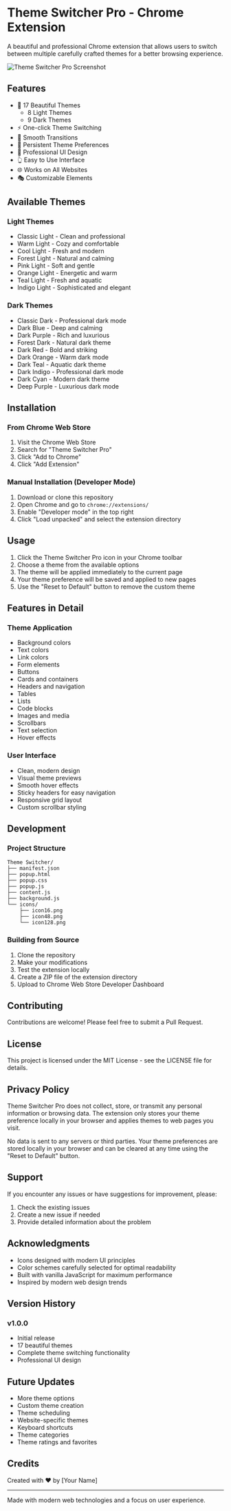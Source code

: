 # Theme Switcher Pro - Chrome Extension

A beautiful and professional Chrome extension that allows users to switch between multiple carefully crafted themes for a better browsing experience.

![Theme Switcher Pro Screenshot](image.png)

## Features

- 🎨 17 Beautiful Themes
  - 8 Light Themes
  - 9 Dark Themes
- ⚡ One-click Theme Switching
- 🔄 Smooth Transitions
- 💾 Persistent Theme Preferences
- 🎯 Professional UI Design
- 👆 Easy to Use Interface
- 🌐 Works on All Websites
- 🎭 Customizable Elements

## Available Themes

### Light Themes
- Classic Light - Clean and professional
- Warm Light - Cozy and comfortable
- Cool Light - Fresh and modern
- Forest Light - Natural and calming
- Pink Light - Soft and gentle
- Orange Light - Energetic and warm
- Teal Light - Fresh and aquatic
- Indigo Light - Sophisticated and elegant

### Dark Themes
- Classic Dark - Professional dark mode
- Dark Blue - Deep and calming
- Dark Purple - Rich and luxurious
- Forest Dark - Natural dark theme
- Dark Red - Bold and striking
- Dark Orange - Warm dark mode
- Dark Teal - Aquatic dark theme
- Dark Indigo - Professional dark mode
- Dark Cyan - Modern dark theme
- Deep Purple - Luxurious dark mode

## Installation

### From Chrome Web Store
1. Visit the Chrome Web Store
2. Search for "Theme Switcher Pro"
3. Click "Add to Chrome"
4. Click "Add Extension"

### Manual Installation (Developer Mode)
1. Download or clone this repository
2. Open Chrome and go to `chrome://extensions/`
3. Enable "Developer mode" in the top right
4. Click "Load unpacked" and select the extension directory

## Usage

1. Click the Theme Switcher Pro icon in your Chrome toolbar
2. Choose a theme from the available options
3. The theme will be applied immediately to the current page
4. Your theme preference will be saved and applied to new pages
5. Use the "Reset to Default" button to remove the custom theme

## Features in Detail

### Theme Application
- Background colors
- Text colors
- Link colors
- Form elements
- Buttons
- Cards and containers
- Headers and navigation
- Tables
- Lists
- Code blocks
- Images and media
- Scrollbars
- Text selection
- Hover effects

### User Interface
- Clean, modern design
- Visual theme previews
- Smooth hover effects
- Sticky headers for easy navigation
- Responsive grid layout
- Custom scrollbar styling

## Development

### Project Structure
```
Theme Switcher/
├── manifest.json
├── popup.html
├── popup.css
├── popup.js
├── content.js
├── background.js
└── icons/
    ├── icon16.png
    ├── icon48.png
    └── icon128.png
```

### Building from Source
1. Clone the repository
2. Make your modifications
3. Test the extension locally
4. Create a ZIP file of the extension directory
5. Upload to Chrome Web Store Developer Dashboard

## Contributing

Contributions are welcome! Please feel free to submit a Pull Request.

## License

This project is licensed under the MIT License - see the LICENSE file for details.

## Privacy Policy

Theme Switcher Pro does not collect, store, or transmit any personal information or browsing data. The extension only stores your theme preference locally in your browser and applies themes to web pages you visit.

No data is sent to any servers or third parties. Your theme preferences are stored locally in your browser and can be cleared at any time using the "Reset to Default" button.

## Support

If you encounter any issues or have suggestions for improvement, please:
1. Check the existing issues
2. Create a new issue if needed
3. Provide detailed information about the problem

## Acknowledgments

- Icons designed with modern UI principles
- Color schemes carefully selected for optimal readability
- Built with vanilla JavaScript for maximum performance
- Inspired by modern web design trends

## Version History

### v1.0.0
- Initial release
- 17 beautiful themes
- Complete theme switching functionality
- Professional UI design

## Future Updates

- More theme options
- Custom theme creation
- Theme scheduling
- Website-specific themes
- Keyboard shortcuts
- Theme categories
- Theme ratings and favorites

## Credits

Created with ❤️ by [Your Name]

---

Made with modern web technologies and a focus on user experience. 